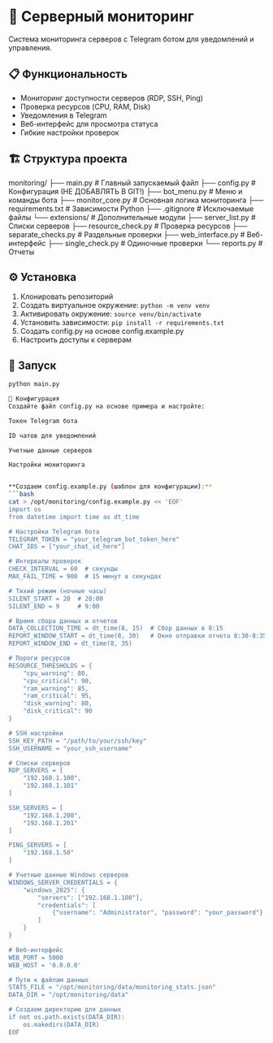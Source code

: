 # 🤖 Серверный мониторинг

Система мониторинга серверов с Telegram ботом для уведомлений и управления.

## 📋 Функциональность

- Мониторинг доступности серверов (RDP, SSH, Ping)
- Проверка ресурсов (CPU, RAM, Disk)
- Уведомления в Telegram
- Веб-интерфейс для просмотра статуса
- Гибкие настройки проверок

## 🏗️ Структура проекта

monitoring/
├── main.py # Главный запускаемый файл
├── config.py # Конфигурация (НЕ ДОБАВЛЯТЬ В GIT!)
├── bot_menu.py # Меню и команды бота
├── monitor_core.py # Основная логика мониторинга
├── requirements.txt # Зависимости Python
├── .gitignore # Исключаемые файлы
└── extensions/ # Дополнительные модули
├── server_list.py # Списки серверов
├── resource_check.py # Проверка ресурсов
├── separate_checks.py # Раздельные проверки
├── web_interface.py # Веб-интерфейс
├── single_check.py # Одиночные проверки
└── reports.py # Отчеты


## ⚙️ Установка

1. Клонировать репозиторий
2. Создать виртуальное окружение: `python -m venv venv`
3. Активировать окружение: `source venv/bin/activate`
4. Установить зависимости: `pip install -r requirements.txt`
5. Создать config.py на основе config.example.py
6. Настроить доступы к серверам

## 🚀 Запуск

```bash
python main.py

📝 Конфигурация
Создайте файл config.py на основе примера и настройте:

Токен Telegram бота

ID чатов для уведомлений

Учетные данные серверов

Настройки мониторинга


**Создаем config.example.py (шаблон для конфигурации):**
```bash
cat > /opt/monitoring/config.example.py << 'EOF'
import os
from datetime import time as dt_time

# Настройки Telegram бота
TELEGRAM_TOKEN = "your_telegram_bot_token_here"
CHAT_IDS = ["your_chat_id_here"]

# Интервалы проверок
CHECK_INTERVAL = 60  # секунды
MAX_FAIL_TIME = 900  # 15 минут в секундах

# Тихий режим (ночные часы)
SILENT_START = 20  # 20:00
SILENT_END = 9     # 9:00

# Время сбора данных и отчетов
DATA_COLLECTION_TIME = dt_time(8, 15)  # Сбор данных в 8:15
REPORT_WINDOW_START = dt_time(8, 30)   # Окно отправки отчета 8:30-8:35
REPORT_WINDOW_END = dt_time(8, 35)

# Пороги ресурсов
RESOURCE_THRESHOLDS = {
    "cpu_warning": 80,
    "cpu_critical": 90,
    "ram_warning": 85,
    "ram_critical": 95,
    "disk_warning": 80,
    "disk_critical": 90
}

# SSH настройки
SSH_KEY_PATH = "/path/to/your/ssh/key"
SSH_USERNAME = "your_ssh_username"

# Списки серверов
RDP_SERVERS = [
    "192.168.1.100",
    "192.168.1.101"
]

SSH_SERVERS = [
    "192.168.1.200",
    "192.168.1.201"
]

PING_SERVERS = [
    "192.168.1.50"
]

# Учетные данные Windows серверов
WINDOWS_SERVER_CREDENTIALS = {
    "windows_2025": {
        "servers": ["192.168.1.100"],
        "credentials": [
            {"username": "Administrator", "password": "your_password"}
        ]
    }
}

# Веб-интерфейс
WEB_PORT = 5000
WEB_HOST = '0.0.0.0'

# Пути к файлам данных
STATS_FILE = "/opt/monitoring/data/monitoring_stats.json"
DATA_DIR = "/opt/monitoring/data"

# Создаем директорию для данных
if not os.path.exists(DATA_DIR):
    os.makedirs(DATA_DIR)
EOF
